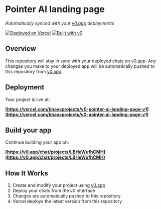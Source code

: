 # Pointer AI landing page

*Automatically synced with your [v0.app](https://v0.app) deployments*

[![Deployed on Vercel](https://img.shields.io/badge/Deployed%20on-Vercel-black?style=for-the-badge&logo=vercel)](https://vercel.com/bhavsprojects/v0-pointer-ai-landing-page-v1)
[![Built with v0](https://img.shields.io/badge/Built%20with-v0.app-black?style=for-the-badge)](https://v0.app/chat/projects/LBHeWufhCMH)

## Overview

This repository will stay in sync with your deployed chats on [v0.app](https://v0.app).
Any changes you make to your deployed app will be automatically pushed to this repository from [v0.app](https://v0.app).

## Deployment

Your project is live at:

**[https://vercel.com/bhavsprojects/v0-pointer-ai-landing-page-v1](https://vercel.com/bhavsprojects/v0-pointer-ai-landing-page-v1)**

## Build your app

Continue building your app on:

**[https://v0.app/chat/projects/LBHeWufhCMH](https://v0.app/chat/projects/LBHeWufhCMH)**

## How It Works

1. Create and modify your project using [v0.app](https://v0.app)
2. Deploy your chats from the v0 interface
3. Changes are automatically pushed to this repository
4. Vercel deploys the latest version from this repository